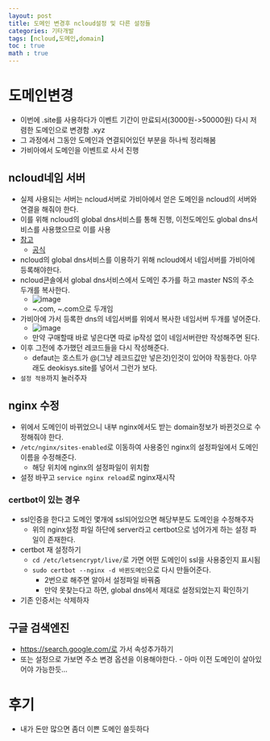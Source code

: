 ```yaml
---
layout: post
title: 도메인 변경후 ncloud설정 및 다른 설정들
categories: 기타개발
tags: [ncloud,도메인,domain]
toc : true
math : true
---
```


# 도메인변경
- 이번에 .site를 사용하다가 이벤트 기간이 만료되서(3000원->50000원) 다시 저렴한 도메인으로 변경함 .xyz
- 그 과정에서 그동안 도메인과 연결되어있던 부분을 하나씩 정리해봄
- 가비아에서 도메인을 이벤트로 사서 진행

## ncloud네임 서버 
- 실제 사용되는 서버는 ncloud서버로 가비아에서 얻은 도메인을 ncloud의 서버와 연결을 해줘야 한다.
- 이를 위해 ncloud의 global dns서비스를 통해 진행, 이전도메인도 global dns서비스를 사용했으므로 이를 사용
- [참고](https://docs.3rdeyesys.com/2.networking/ncp_networking_global_dns_guide/)
  - [공식](https://guide.ncloud-docs.com/docs/networking-networking-12-1)
- ncloud의 global dns서비스를 이용하기 위해 ncloud에서 네임서버를 가비아에 등록해야한다.
- ncloud콘솔에서 global dns서비스에서 도메인 추가를 하고 master NS의 주소 두개를 복사한다.
  - ![image](https://user-images.githubusercontent.com/24247768/204100884-220dbbec-727a-4e88-89cd-9c553993d25b.png)
  - ~.com, ~.com으로 두개임
- 가비아에 가서 등록한 dns의 네임서버를 위에서 복사한 네임서버 두개를 넣어준다.
  - ![image](https://user-images.githubusercontent.com/24247768/204101046-44cf8cf5-fb7f-4aa3-ad7a-8f0ebd1dca1f.png)
  - 만약 구매할때 바로 넣은다면 따로 ip작성 없이 네임서버란만 작성해주면 된다.
- 이후 그전에 추가했던 레코드들을 다시 작성해준다.
  - defaut는 호스트가 @(그냥 레코드값만 넣은것)인것이 있어야 작동한다. 아무래도 deokisys.site를 넣어서 그런가 보다.
- `설정 적용`까지 눌러주자

## nginx 수정
- 위에서 도메인이 바뀌었으니 내부 nginx에서도 받는 domain정보가 바뀐것으로 수정해줘야 한다.
- `/etc/nginx/sites-enabled`로 이동하여 사용중인 nginx의 설정파일에서 도메인 이름을 수정해준다.
  - 해당 위치에 nginx의 설정파일이 위치함
- 설정 바꾸고 `service nginx reload`로 nginx재시작

### certbot이 있는 경우
- ssl인증을 한다고 도메인 몇개에 ssl되어있으면 해당부분도 도메인을 수정해주자
  - 위의 nginx설정 파일 하단에 server라고 certbot으로 넘어가게 하는 설정 파일이 존재한다.
- certbot 재 설정하기
  - `cd /etc/letsencrypt/live/`로 가면 어떤 도메인이 ssl을 사용중인지 표시됨
  - `sudo certbot --nginx -d 바뀐도메인`으로 다시 만들어준다.
    - 2번으로 해주면 알아서 설정파일 바꿔줌
    - 만약 못찾는다고 하면, global dns에서 제대로 설정되었는지 확인하기
- 기존 인증서는 삭제하자

## 구글 검색엔진
- https://search.google.com/로 가서 속성추가하기
- 또는 설정으로 가보면 주소 변경 옵션을 이용해야한다. - 아마 이전 도메인이 살아있어야 가능한듯...



# 후기
- 내가 돈만 많으면 좀더 이쁜 도메인 쓸듯하다


